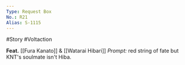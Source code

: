 ```yaml
---
Type: Request Box
No.: R21
Alias: S-1115
---
```

#Story #Voltaction 

**Feat.** [[Fura Kanato]] & [[Watarai Hibari]]
*Prompt:* red string of fate but KNT's soulmate isn't Hiba.


